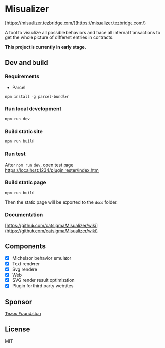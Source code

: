# Misualizer

[https://misualizer.tezbridge.com/](https://misualizer.tezbridge.com/)

A tool to visualize all possible behaviors and trace all internal transactions to get the whole picture of different entries in contracts.

**This project is currently in early stage.**

## Dev and build
### Requirements
* Parcel
```
npm install -g parcel-bundler
```

### Run local development
```
npm run dev
```

### Build static site
```
npm run build
```

### Run test
After `npm run dev`, open test page [https://localhost:1234/plugin_tester/index.html](https://localhost:1234/plugin_tester/index.html)

### Build static page
```
npm run build
```
Then the static page will be exported to the `docs` folder.

### Documentation
[https://github.com/catsigma/Misualizer/wiki](https://github.com/catsigma/Misualizer/wiki)

## Components
- [x] Michelson behavior emulator
- [x] Text renderer
- [x] Svg rendere
- [x] Web
- [x] SVG render result optimization
- [x] Plugin for third party websites

## Sponsor
[Tezos Foundation](https://tezos.foundation/)

## License
MIT
